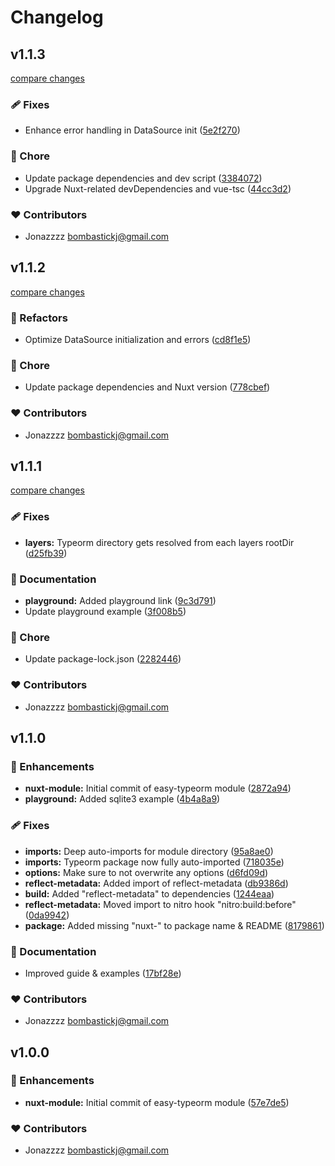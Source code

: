 # Changelog


## v1.1.3

[compare changes](https://github.com/Bombastickj/nuxt-easy-typeorm/compare/v1.1.2...v1.1.3)

### 🩹 Fixes

- Enhance error handling in DataSource init ([5e2f270](https://github.com/Bombastickj/nuxt-easy-typeorm/commit/5e2f270))

### 🏡 Chore

- Update package dependencies and dev script ([3384072](https://github.com/Bombastickj/nuxt-easy-typeorm/commit/3384072))
- Upgrade Nuxt-related devDependencies and vue-tsc ([44cc3d2](https://github.com/Bombastickj/nuxt-easy-typeorm/commit/44cc3d2))

### ❤️ Contributors

- Jonazzzz <bombastickj@gmail.com>

## v1.1.2

[compare changes](https://github.com/Bombastickj/nuxt-easy-typeorm/compare/v1.1.1...v1.1.2)

### 💅 Refactors

- Optimize DataSource initialization and errors ([cd8f1e5](https://github.com/Bombastickj/nuxt-easy-typeorm/commit/cd8f1e5))

### 🏡 Chore

- Update package dependencies and Nuxt version ([778cbef](https://github.com/Bombastickj/nuxt-easy-typeorm/commit/778cbef))

### ❤️ Contributors

- Jonazzzz <bombastickj@gmail.com>

## v1.1.1

[compare changes](https://github.com/Bombastickj/nuxt-easy-typeorm/compare/v1.1.0...v1.1.1)

### 🩹 Fixes

- **layers:** Typeorm directory gets resolved from each layers rootDir ([d25fb39](https://github.com/Bombastickj/nuxt-easy-typeorm/commit/d25fb39))

### 📖 Documentation

- **playground:** Added playground link ([9c3d791](https://github.com/Bombastickj/nuxt-easy-typeorm/commit/9c3d791))
- Update playground example ([3f008b5](https://github.com/Bombastickj/nuxt-easy-typeorm/commit/3f008b5))

### 🏡 Chore

- Update package-lock.json ([2282446](https://github.com/Bombastickj/nuxt-easy-typeorm/commit/2282446))

### ❤️ Contributors

- Jonazzzz <bombastickj@gmail.com>

## v1.1.0


### 🚀 Enhancements

- **nuxt-module:** Initial commit of easy-typeorm module ([2872a94](https://github.com/Bombastickj/nuxt-easy-typeorm/commit/2872a94))
- **playground:** Added sqlite3 example ([4b4a8a9](https://github.com/Bombastickj/nuxt-easy-typeorm/commit/4b4a8a9))

### 🩹 Fixes

- **imports:** Deep auto-imports for module directory ([95a8ae0](https://github.com/Bombastickj/nuxt-easy-typeorm/commit/95a8ae0))
- **imports:** Typeorm package now fully auto-imported ([718035e](https://github.com/Bombastickj/nuxt-easy-typeorm/commit/718035e))
- **options:** Make sure to not overwrite any options ([d6fd09d](https://github.com/Bombastickj/nuxt-easy-typeorm/commit/d6fd09d))
- **reflect-metadata:** Added import of reflect-metadata ([db9386d](https://github.com/Bombastickj/nuxt-easy-typeorm/commit/db9386d))
- **build:** Added "reflect-metadata" to dependencies ([1244eaa](https://github.com/Bombastickj/nuxt-easy-typeorm/commit/1244eaa))
- **reflect-metadata:** Moved import to nitro hook "nitro:build:before" ([0da9942](https://github.com/Bombastickj/nuxt-easy-typeorm/commit/0da9942))
- **package:** Added missing "nuxt-" to package name & README ([8179861](https://github.com/Bombastickj/nuxt-easy-typeorm/commit/8179861))

### 📖 Documentation

- Improved guide & examples ([17bf28e](https://github.com/Bombastickj/nuxt-easy-typeorm/commit/17bf28e))

### ❤️ Contributors

- Jonazzzz <bombastickj@gmail.com>

## v1.0.0


### 🚀 Enhancements

- **nuxt-module:** Initial commit of easy-typeorm module ([57e7de5](https://github.com/Bombastickj/nuxt-easy-typeorm/commit/57e7de5))

### ❤️ Contributors

- Jonazzzz <bombastickj@gmail.com>

